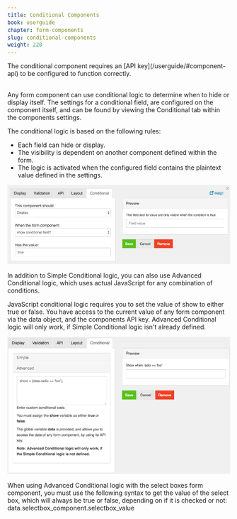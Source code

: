 ```yaml
---
title: Conditional Components
book: userguide
chapter: form-components
slug: conditional-components
weight: 220
---
```

<div class="note" markdown="1">
  The conditional component requires an [API key](/userguide/#component-api) to be configured to function correctly.
</div><br>


Any form component can use conditional logic to determine when to hide or display itself. The settings for a conditional
field, are configured on the component itself, and can be found by viewing the Conditional tab within the components
settings.

The conditional logic is based on the following rules:

 - Each field can hide or display.
 - The visibility is dependent on another component defined within the form.
 - The logic is activated when the configured field contains the plaintext value defined in the settings.

![](/assets/img/conditional-components.png)

In addition to Simple Conditional logic, you can also use Advanced Conditional logic, which uses actual JavaScript for
any combination of conditions.

JavaScript conditional logic requires you to set the value of show to either true or false. You have access to the
current value of any form component via the data object, and the components API key. Advanced Conditional logic will
only work, if Simple Conditional logic isn't already defined.

![](/assets/img/conditional-components2.png)

<div class="note" markdown="1">
  When using Advanced Conditional logic with the select boxes form component, you must use the following syntax to get
  the value of the select box, which will always be true or false, depending on if it is checked or not:
  data.selectbox_component.selectbox_value
</div><br>
